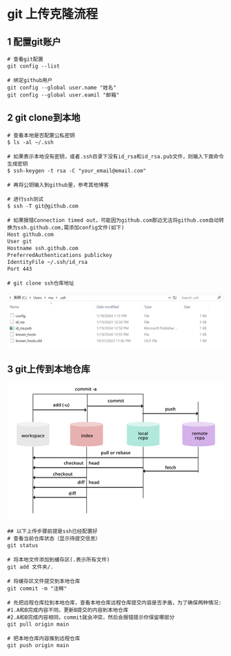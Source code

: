 # git 上传克隆流程

## 1 配置git账户

```
# 查看git配置
git config --list

# 绑定github用户
git config --global user.name "姓名"
git config --global user.eamil "邮箱"
```

## 2 git clone到本地

```
# 查看本地是否配置公私密钥
$ ls -al ~/.ssh

# 如果表示本地没有密钥，或者.ssh目录下没有id_rsa和id_rsa.pub文件，则输入下面命令生成密钥
$ ssh-keygen -t rsa -C "your_email@email.com"

# 再将公钥输入到github里，参考其他博客

# 进行ssh测试
$ ssh -T git@github.com

# 如果报错Connection timed out，可能因为github.com那边无法将github.com自动转换为ssh.github.com,需添加config文件(如下)
Host github.com
User git
Hostname ssh.github.com
PreferredAuthentications publickey
IdentityFile ~/.ssh/id_rsa
Port 443

# git clone ssh仓库地址
```

![image-20240119133056223](https://raw.githubusercontent.com/mulin33/ImageHost/main/blogImg/image-20240119133056223.png)

## 3 git上传到本地仓库

![Lightbox](https://raw.githubusercontent.com/mulin33/ImageHost/main/blogImg/gitindex.png)

```
## 以下上传步骤前提是ssh已经配置好
# 查看当前仓库状态（显示待提交信息）
git status

# 将本地文件添加到缓存区(.表示所有文件)
git add 文件夹/.

# 将缓存区文件提交到本地仓库
git commit -m "注释"

# 先把远程仓库拉到本地仓库，查看本地仓库远程仓库提交内容是否矛盾，为了确保两种情况:
#1.A和B完成内容不同，更新B提交的内容到本地仓库
#2.A和B完成内容相同，commit就会冲突，然后会报错提示你保留哪部分
git pull origin main

# 把本地仓库内容推到远程仓库
git push origin main
```



